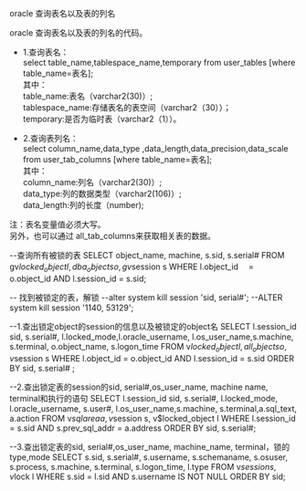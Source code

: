 oracle 查询表名以及表的列名

oracle 查询表名以及表的列名的代码。

* 1.查询表名：  
    select table_name,tablespace_name,temporary from user_tables [where table_name=表名];   
    其中：  
    table_name:表名（varchar2(30)）;   
    tablespace_name:存储表名的表空间（varchar2（30））；   
    temporary:是否为临时表（varchar2（1））。 

* 2.查询表列名：  
    select column_name,data_type ,data_length,data_precision,data_scale from user_tab_columns [where table_name=表名];   
    其中：  
    column_name:列名（varchar2(30)）;   
    data_type:列的数据类型（varchar2(106)）;   
    data_length:列的长度（number); 

注：表名变量值必须大写。   
另外，也可以通过 all_tab_columns来获取相关表的数据。 


--查询所有被锁的表
SELECT object_name, machine, s.sid, s.serial#
  FROM gv$locked_object l, dba_objects o, gv$session s
 WHERE l.object_id　 = o.object_id
   AND l.session_id = s.sid;


-- 找到被锁定的表，解锁 
--alter system kill session 'sid, serial#';
--ALTER system kill session '1140, 53129';

--1.查出锁定object的session的信息以及被锁定的object名
SELECT l.session_id sid, s.serial#, l.locked_mode,l.oracle_username,
l.os_user_name,s.machine, s.terminal, o.object_name, s.logon_time
FROM v$locked_object l, all_objects o, v$session s
WHERE l.object_id = o.object_id
AND l.session_id = s.sid
ORDER BY sid, s.serial# ;

--2.查出锁定表的session的sid, serial#,os_user_name, machine name, terminal和执行的语句
SELECT l.session_id sid, s.serial#, l.locked_mode, l.oracle_username, s.user#,
l.os_user_name,s.machine, s.terminal,a.sql_text, a.action
FROM v$sqlarea a,v$session s, v$locked_object l
WHERE l.session_id = s.sid
AND s.prev_sql_addr = a.address
ORDER BY sid, s.serial#;

--3.查出锁定表的sid, serial#,os_user_name, machine_name, terminal，锁的type,mode
SELECT s.sid, s.serial#, s.username, s.schemaname, s.osuser, s.process, s.machine,
s.terminal, s.logon_time, l.type
FROM v$session s, v$lock l
WHERE s.sid = l.sid
AND s.username IS NOT NULL
ORDER BY sid;
